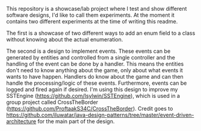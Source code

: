 This repository is a showcase/lab project where I test and show different software designs, I'd like to call them experiments. At the moment it contains two different experiments at the time of writing this readme.

The first is a showcase of two different ways to add an enum field to a class without knowing about the actual enumeration.

The second is a design to implement events. These events can be generated by entities and controlled from a single controller and the handling of the event can be done by a handler. This means the entities don't need to know anything about the game, only about what events it wants to have happen. Handlers do know about the game and can then handle the processing/logic of these events. Furthermore, events can be logged and fired again if desired.
I'm using this design to improve my SSTEngine (https://github.com/Isylwin/SSTEngine), which is used in a group project called CrossTheBorder (https://github.com/ProftaakS34C/CrossTheBorder). Credit goes to https://github.com/iluwatar/java-design-patterns/tree/master/event-driven-architecture for the main part of the design.
